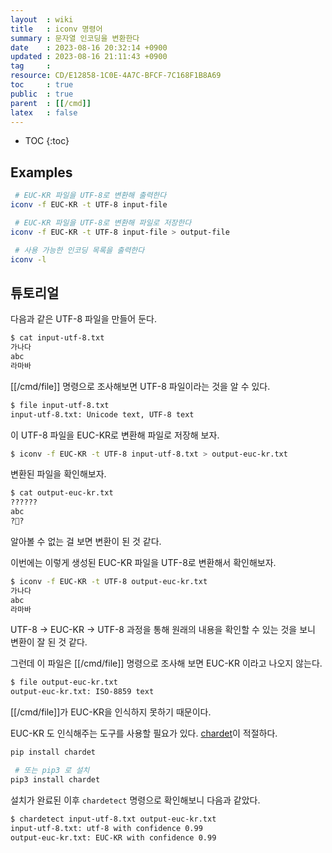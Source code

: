 ```yaml
---
layout  : wiki
title   : iconv 명령어
summary : 문자열 인코딩을 변환한다
date    : 2023-08-16 20:32:14 +0900
updated : 2023-08-16 21:11:43 +0900
tag     : 
resource: CD/E12858-1C0E-4A7C-BFCF-7C168F1B8A69
toc     : true
public  : true
parent  : [[/cmd]]
latex   : false
---
```

* TOC
{:toc}

## Examples

```bash
 # EUC-KR 파일을 UTF-8로 변환해 출력한다
iconv -f EUC-KR -t UTF-8 input-file

 # EUC-KR 파일을 UTF-8로 변환해 파일로 저장한다
iconv -f EUC-KR -t UTF-8 input-file > output-file

 # 사용 가능한 인코딩 목록을 출력한다
iconv -l
```

## 튜토리얼

다음과 같은 UTF-8 파일을 만들어 둔다.

```bash
$ cat input-utf-8.txt
가나다
abc
라마바
```

[[/cmd/file]] 명령으로 조사해보면 UTF-8 파일이라는 것을 알 수 있다.

```bash
$ file input-utf-8.txt
input-utf-8.txt: Unicode text, UTF-8 text
```

이 UTF-8 파일을 EUC-KR로 변환해 파일로 저장해 보자.

```bash
$ iconv -f EUC-KR -t UTF-8 input-utf-8.txt > output-euc-kr.txt
```

변환된 파일을 확인해보자.

```bash
$ cat output-euc-kr.txt
??????
abc
?󸶹?
```

알아볼 수 없는 걸 보면 변환이 된 것 같다.

이번에는 이렇게 생성된 EUC-KR 파일을 UTF-8로 변환해서 확인해보자.

```bash
$ iconv -f EUC-KR -t UTF-8 output-euc-kr.txt 
가나다
abc
라마바
```

UTF-8 → EUC-KR → UTF-8 과정을 통해 원래의 내용을 확인할 수 있는 것을 보니 변환이 잘 된 것 같다.

그런데 이 파일은 [[/cmd/file]] 명령으로 조사해 보면 EUC-KR 이라고 나오지 않는다.

```bash
$ file output-euc-kr.txt 
output-euc-kr.txt: ISO-8859 text
```

[[/cmd/file]]가 EUC-KR을 인식하지 못하기 때문이다.

EUC-KR 도 인식해주는 도구를 사용할 필요가 있다.
[chardet]( https://github.com/chardet/chardet )이 적절하다.

```bash
pip install chardet

 # 또는 pip3 로 설치
pip3 install chardet
```

설치가 완료된 이후 `chardetect` 명령으로 확인해보니 다음과 같았다.

```bash
$ chardetect input-utf-8.txt output-euc-kr.txt 
input-utf-8.txt: utf-8 with confidence 0.99
output-euc-kr.txt: EUC-KR with confidence 0.99
```

